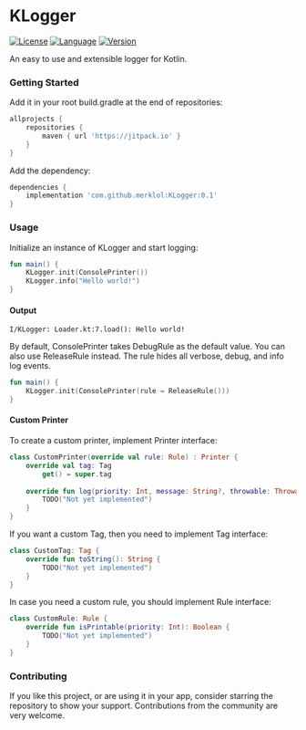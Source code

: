 # KLogger

[![License](https://img.shields.io/badge/license-MIT-green.svg)](LICENSE.md)
[![Language](https://img.shields.io/badge/language%3A-Kotlin-blue)](https://kotlinlang.org)
[![Version](https://jitpack.io/v/merklol/KLogger.svg)](https://jitpack.io/#merklol/RxMvi)

An easy to use and extensible logger for Kotlin.

### Getting Started

Add it in your root build.gradle at the end of repositories:

```groovy
allprojects {
    repositories {
        maven { url 'https://jitpack.io' }
    }
}
```

Add the dependency:

```groovy
dependencies {
    implementation 'com.github.merklol:KLogger:0.1'
}
```

### Usage

Initialize an instance of KLogger and start logging:

```kotlin
fun main() {
    KLogger.init(ConsolePrinter())
    KLogger.info("Hello world!")
}
```

#### Output
```
I/KLogger: Loader.kt:7.load(): Hello world!
```

By default, ConsolePrinter takes DebugRule as the default value. You can also use ReleaseRule instead. 
The rule hides all verbose, debug, and info log events.

```kotlin
fun main() {
    KLogger.init(ConsolePrinter(rule = ReleaseRule()))
}
```

#### Custom Printer

To create a custom printer, implement Printer interface:

```kotlin
class CustomPrinter(override val rule: Rule) : Printer {
    override val tag: Tag
        get() = super.tag
    
    override fun log(priority: Int, message: String?, throwable: Throwable?) {
        TODO("Not yet implemented")
    }
}
```

If you want a custom Tag, then you need to implement Tag interface:

```kotlin
class CustomTag: Tag {
    override fun toString(): String {
        TODO("Not yet implemented")
    }
}
```

In case you need a custom rule, you should implement Rule interface:

```kotlin
class CustomRule: Rule {
    override fun isPrintable(priority: Int): Boolean {
        TODO("Not yet implemented")
    }
}
```

### Contributing

If you like this project, or are using it in your app, consider starring the repository to show your support. 
Contributions from the community are very welcome.